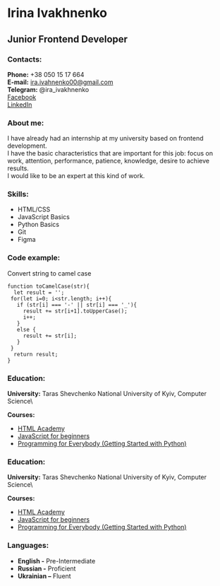 # Irina Ivakhnenko
## Junior Frontend Developer
### Contacts:
**Phone:** +38 050 15 17 664 \
**E-mail:** ira.ivahnenko00@gmail.com \
**Telegram:** @ira_ivakhnenko \
[Facebook](https://www.facebook.com/IrinaIvakhnenko00)\
[LinkedIn](https://www.linkedin.com/in/irina-ivakhnenko-5aa044183)
### About me:
I have already had an internship at my university based on frontend development.\
I have the basic characteristics that are important for this job: focus on work, attention, performance, patience, knowledge, desire to achieve results.\
I would like to be an expert at this kind of work.
### Skills:
- HTML/CSS
- JavaScript Basics
- Python Basics
- Git
- Figma
### Code example:
Convert string to camel case
```
function toCamelCase(str){
  let result = '';
 for(let i=0; i<str.length; i++){
   if (str[i] === '-' || str[i] === '_'){
     result += str[i+1].toUpperCase();
     i++;
   }
   else {
     result += str[i];
   }
 }
  return result;
}
```
### Education:
**University:** Taras Shevchenko National University of Kyiv, Computer Science\

**Courses:** 
- [HTML Academy](https://htmlacademy.ru)
- [JavaScript for beginners](https://ru.code-basics.com/languages/javascript)
- [Programming for Everybody (Getting Started with Python)](https://coursera.org/share/ae59409dc4ea7455d945b986aa6524d7)
### Education:
**University:** Taras Shevchenko National University of Kyiv, Computer Science\

**Courses:** 
- [HTML Academy](https://htmlacademy.ru)
- [JavaScript for beginners](https://ru.code-basics.com/languages/javascript)
- [Programming for Everybody (Getting Started with Python)](https://coursera.org/share/ae59409dc4ea7455d945b986aa6524d7)

### Languages:
- **English -**  Pre-Intermediate
- **Russian -** Proficient
- **Ukrainian –** Fluent